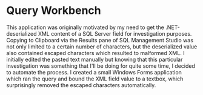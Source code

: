 # Query Workbench
This application was originally motivated by my need to get the .NET-deserialized XML content of a SQL Server field for investigation purposes. Copying to Clipboard via the Results pane of SQL Management Studio was not only limited to a certain number of characters, but the deserialized value also contained escaped characters which resulted to malformed XML. I initially edited the pasted text manually but knowing that this particular investigation was something that I'll be doing for quite some time, I decided to automate the process. I created a small Windows Forms application which ran the query and bound the XML field value to a textbox, which surprisingly removed the escaped characters automatically.   
